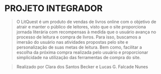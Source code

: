 # PROJETO INTEGRADOR 

> O LitQuest é um produto de vendas de livros online com o objetivo de atrair e manter o público de leitores, visto que o site proporciona jornada literária com recompensas à medida que o usuário avança no processo de leitura e compra de livros. Para isso, buscamos a imersão do usuário nas atividades propostas pelo site e personalização de suas metas de leitura.  Bem como, facilitar a escolha da próxima compra realizada pelo usuário e proporcionar simplicidade na utilização das ferramentas de compra do site.  

> Realizado por Clara dos Santos Becker e Lucas G. Falcade Nunes
